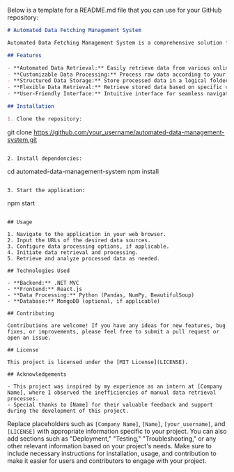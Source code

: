 Below is a template for a README.md file that you can use for your GitHub repository:

```markdown
# Automated Data Fetching Management System

Automated Data Fetching Management System is a comprehensive solution for automating the process of data retrieval, processing, storage, and retrieval. It aims to streamline the management of research and analytical data by automating tedious tasks and providing efficient data handling capabilities.

## Features

- **Automated Data Retrieval:** Easily retrieve data from various online sources, such as websites, APIs, and databases, with just a few clicks.
- **Customizable Data Processing:** Process raw data according to your specific requirements, including data cleansing, transformation, and enrichment.
- **Structured Data Storage:** Store processed data in a logical folder hierarchy for easy organization and retrieval.
- **Flexible Data Retrieval:** Retrieve stored data based on specific criteria, allowing for efficient data analysis and reporting.
- **User-Friendly Interface:** Intuitive interface for seamless navigation and interaction, making it easy for users to manage their data effectively.

## Installation

1. Clone the repository:

```
git clone https://github.com/your_username/automated-data-management-system.git
```

2. Install dependencies:

```
cd automated-data-management-system
npm install
```

3. Start the application:

```
npm start
```

## Usage

1. Navigate to the application in your web browser.
2. Input the URLs of the desired data sources.
3. Configure data processing options, if applicable.
4. Initiate data retrieval and processing.
5. Retrieve and analyze processed data as needed.

## Technologies Used

- **Backend:** .NET MVC
- **Frontend:** React.js
- **Data Processing:** Python (Pandas, NumPy, BeautifulSoup)
- **Database:** MongoDB (optional, if applicable)

## Contributing

Contributions are welcome! If you have any ideas for new features, bug fixes, or improvements, please feel free to submit a pull request or open an issue.

## License

This project is licensed under the [MIT License](LICENSE).

## Acknowledgements

- This project was inspired by my experience as an intern at [Company Name], where I observed the inefficiencies of manual data retrieval processes.
- Special thanks to [Name] for their valuable feedback and support during the development of this project.

```

Replace placeholders such as `[Company Name]`, `[Name]`, `[your_username]`, and `[LICENSE]` with appropriate information specific to your project. You can also add sections such as "Deployment," "Testing," "Troubleshooting," or any other relevant information based on your project's needs. Make sure to include necessary instructions for installation, usage, and contribution to make it easier for users and contributors to engage with your project.
